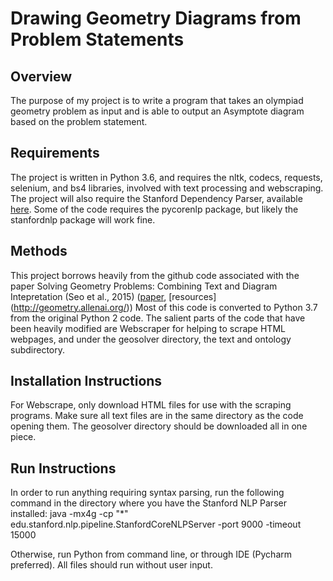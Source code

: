 # Drawing Geometry Diagrams from Problem Statements

## Overview
The purpose of my project is to write a program that takes an olympiad geometry problem as input and is able to output an Asymptote diagram based on the problem statement. 

## Requirements
The project is written in Python 3.6, and requires the nltk, codecs, requests, selenium, and bs4 libraries, involved with text processing and webscraping. The project will also require the Stanford Dependency Parser, available [here](https://stanfordnlp.github.io/stanfordnlp). Some of the code requires the pycorenlp package, but likely the stanfordnlp package will work fine.

## Methods
This project borrows heavily from the github code associated with the paper Solving Geometry Problems: Combining Text and Diagram Intepretation (Seo et al., 2015) ([paper](https://pdfs.semanticscholar.org/c04f/e8aa97bee94b285585f4096706894137f0ce.pdf), [resources]
(http://geometry.allenai.org/)) Most of this code is converted to Python 3.7 from the original Python 2 code. The salient parts of the code that have been heavily modified are Webscraper for helping to scrape HTML webpages, and under the geosolver directory, the text and ontology subdirectory. 

## Installation Instructions
For Webscrape, only download HTML files for use with the scraping programs. Make sure all text files are in the same directory as the code opening them. The geosolver directory should be downloaded all in one piece. 

## Run Instructions
In order to run anything requiring  syntax parsing, run the following command in the directory where you have the Stanford NLP Parser installed: 
java -mx4g -cp "*" edu.stanford.nlp.pipeline.StanfordCoreNLPServer -port 9000 -timeout 15000 

Otherwise, run Python from command line, or through IDE (Pycharm preferred). All files should run without user input. 
